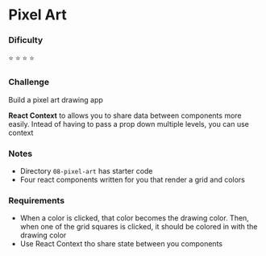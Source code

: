 # Pixel Art

### Dificulty
:star: :star: :star: :star:

### Challenge
Build a pixel art drawing app

**React Context** to allows you to share data between components more easily. Intead of having to pass a prop down multiple levels, you can use context 

### Notes
- Directory ```08-pixel-art``` has starter code
- Four react components written for you that render a grid and colors

### Requirements
- When a color is clicked, that color becomes the drawing color. Then, when one of the grid squares is clicked, it should be colored in with the drawing color
- Use React Context tho share state between you components

